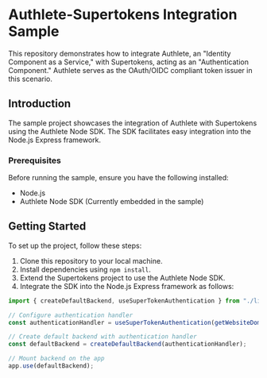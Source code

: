 # Authlete-Supertokens Integration Sample

This repository demonstrates how to integrate Authlete, an "Identity Component as a Service," with Supertokens, acting as an "Authentication Component." Authlete serves as the OAuth/OIDC compliant token issuer in this scenario.

## Introduction

The sample project showcases the integration of Authlete with Supertokens using the Authlete Node SDK. The SDK facilitates easy integration into the Node.js Express framework.

### Prerequisites

Before running the sample, ensure you have the following installed:

- Node.js
- Authlete Node SDK (Currently embedded in the sample)

## Getting Started

To set up the project, follow these steps:

1. Clone this repository to your local machine.
2. Install dependencies using `npm install`.
4. Extend the Supertokens project to use the Authlete Node SDK.
5. Integrate the SDK into the Node.js Express framework as follows:

```typescript
import { createDefaultBackend, useSuperTokenAuthentication } from "./lib";

// Configure authentication handler
const authenticationHandler = useSuperTokenAuthentication(getWebsiteDomain());

// Create default backend with authentication handler
const defaultBackend = createDefaultBackend(authenticationHandler);

// Mount backend on the app
app.use(defaultBackend);
